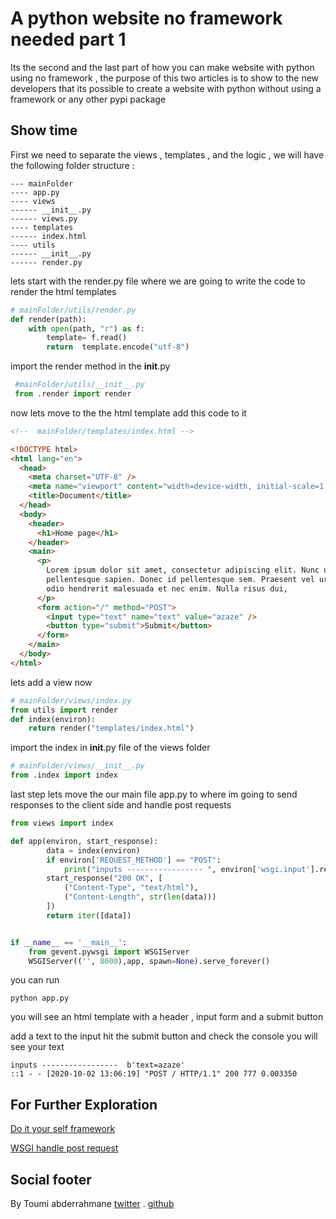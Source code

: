 # A python website no framework needed part 1

Its the second and the last part of how you can make website with python using no framework
, the purpose of this two articles is to show to the new developers that its possible to create a website with python without using a framework or any other pypi package

## Show time

First we need to separate the views , templates , and the logic ,
we will have the following folder structure :

```shell
--- mainFolder
---- app.py
---- views
------ __init__.py
------ views.py
---- templates
------ index.html
---- utils
------ __init__.py
------ render.py
```

lets start with the render.py file where we are going to write the code to render the html templates

```python
# mainFolder/utils/render.py
def render(path):
    with open(path, "r") as f:
        template= f.read()
        return  template.encode("utf-8")
```

import the render method in the **init**.py

```python
 #mainFolder/utils/__init__.py
 from .render import render
```

now lets move to the the html template add this code to it

```html
<!--  mainFolder/templates/index.html -->

<!DOCTYPE html>
<html lang="en">
  <head>
    <meta charset="UTF-8" />
    <meta name="viewport" content="width=device-width, initial-scale=1.0" />
    <title>Document</title>
  </head>
  <body>
    <header>
      <h1>Home page</h1>
    </header>
    <main>
      <p>
        Lorem ipsum dolor sit amet, consectetur adipiscing elit. Nunc ut
        pellentesque sapien. Donec id pellentesque sem. Praesent vel urna vitae
        odio hendrerit malesuada et nec enim. Nulla risus dui,
      </p>
      <form action="/" method="POST">
        <input type="text" name="text" value="azaze" />
        <button type="submit">Submit</button>
      </form>
    </main>
  </body>
</html>
```

lets add a view now

```python
# mainFolder/views/index.py
from utils import render
def index(environ):
    return render("templates/index.html")
```

import the index in **init**.py file of the views folder

```python
# mainFolder/views/__init__.py
from .index import index
```

last step lets move the our main file app.py to where im going to send responses to the client side and handle post requests

```python
from views import index

def app(environ, start_response):
        data = index(environ)
        if environ['REQUEST_METHOD'] == "POST":
            print("inputs ----------------- ", environ['wsgi.input'].read())
        start_response("200 OK", [
            ("Content-Type", "text/html"),
            ("Content-Length", str(len(data)))
        ])
        return iter([data])


if __name__ == '__main__':
    from gevent.pywsgi import WSGIServer
    WSGIServer(('', 8000),app, spawn=None).serve_forever()
```

you can run

```shell
python app.py
```

you will see an html template with a header , input form and a submit button

add a text to the input hit the submit button and check the console you will see your text

```shell
inputs -----------------  b'text=azaze'
::1 - - [2020-10-02 13:06:19] "POST / HTTP/1.1" 200 777 0.003350
```

## For Further Exploration

[Do it your self framework](https://paste.readthedocs.io/en/latest/do-it-yourself-framework.html)

[WSGI handle post request](http://wsgi.tutorial.codepoint.net/parsing-the-request-post)

## Social footer

By Toumi abderrahmane [twitter](https://twitter.com/Abderrahmaneend) . [github](https://github.com/abderrahmaneMustapha)
